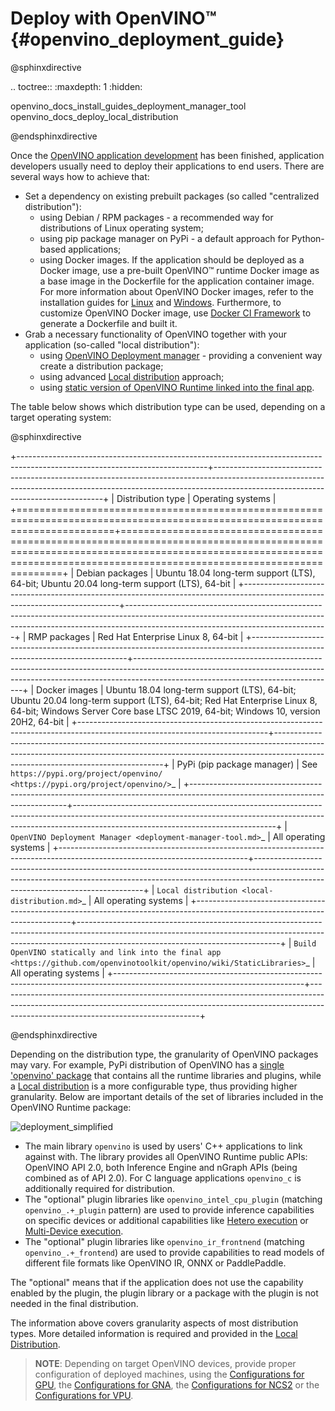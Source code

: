 # Deploy with OpenVINO™ {#openvino_deployment_guide}

@sphinxdirective

.. toctree::
   :maxdepth: 1
   :hidden:

   openvino_docs_install_guides_deployment_manager_tool
   openvino_docs_deploy_local_distribution

@endsphinxdirective

Once the [OpenVINO application development](../integrate_with_your_application.md) has been finished, application developers usually need to deploy their applications to end users. There are several ways how to achieve that:

- Set a dependency on existing prebuilt packages (so called "centralized distribution"):
    - using Debian / RPM packages - a recommended way for distributions of Linux operating system;
    - using pip package manager on PyPi - a default approach for Python-based applications;
    - using Docker images. If the application should be deployed as a Docker image, use a pre-built OpenVINO™ runtime Docker image as a base image in the Dockerfile for the application container image. For more information about OpenVINO Docker images, refer to the installation guides for [Linux](../../install_guides/installing-openvino-docker-linux.md) and [Windows](../../install_guides/installing-openvino-docker-windows.md). 
Furthermore, to customize OpenVINO Docker image, use [Docker CI Framework](https://github.com/openvinotoolkit/docker_ci) to generate a Dockerfile and built it. 
- Grab a necessary functionality of OpenVINO together with your application (so-called "local distribution"):
    - using [OpenVINO Deployment manager](deployment-manager-tool.md) - providing a convenient way create a distribution package;
    - using advanced [Local distribution](local-distribution.md) approach;
    - using [static version of OpenVINO Runtime linked into the final app](https://github.com/openvinotoolkit/openvino/wiki/StaticLibraries).

The table below shows which distribution type can be used, depending on a target operating system:

@sphinxdirective

+-----------------------------------------------------------------------------------------------------------------------------+--------------------------------------------------------------------------------------------------------------------------------------------------------------------------------------------------------------+
| Distribution type                                                                                                           | Operating systems                                                                                                                                                                                            |
+=============================================================================================================================+==============================================================================================================================================================================================================+
| Debian packages                                                                                                             | Ubuntu 18.04 long-term support (LTS), 64-bit; Ubuntu 20.04 long-term support (LTS), 64-bit                                                                                                                   |
+-----------------------------------------------------------------------------------------------------------------------------+--------------------------------------------------------------------------------------------------------------------------------------------------------------------------------------------------------------+
| RMP packages                                                                                                                | Red Hat Enterprise Linux 8, 64-bit                                                                                                                                                                           |
+-----------------------------------------------------------------------------------------------------------------------------+--------------------------------------------------------------------------------------------------------------------------------------------------------------------------------------------------------------+
| Docker images                                                                                                               | Ubuntu 18.04 long-term support (LTS), 64-bit; Ubuntu 20.04 long-term support (LTS), 64-bit; Red Hat Enterprise Linux 8, 64-bit; Windows Server Core base LTSC 2019, 64-bit; Windows 10, version 20H2, 64-bit |
+-----------------------------------------------------------------------------------------------------------------------------+--------------------------------------------------------------------------------------------------------------------------------------------------------------------------------------------------------------+
| PyPi (pip package manager)                                                                                                  | See `https://pypi.org/project/openvino/ <https://pypi.org/project/openvino/>`_                                                                                                                               |
+-----------------------------------------------------------------------------------------------------------------------------+--------------------------------------------------------------------------------------------------------------------------------------------------------------------------------------------------------------+
| `OpenVINO Deployment Manager <deployment-manager-tool.md>`_                                                                 | All operating systems                                                                                                                                                                                        |
+-----------------------------------------------------------------------------------------------------------------------------+--------------------------------------------------------------------------------------------------------------------------------------------------------------------------------------------------------------+
| `Local distribution <local-distribution.md>`_                                                                               | All operating systems                                                                                                                                                                                        |
+-----------------------------------------------------------------------------------------------------------------------------+--------------------------------------------------------------------------------------------------------------------------------------------------------------------------------------------------------------+
| `Build OpenVINO statically and link into the final app <https://github.com/openvinotoolkit/openvino/wiki/StaticLibraries>`_ | All operating systems                                                                                                                                                                                        |
+-----------------------------------------------------------------------------------------------------------------------------+--------------------------------------------------------------------------------------------------------------------------------------------------------------------------------------------------------------+


@endsphinxdirective


Depending on the distribution type, the granularity of OpenVINO packages may vary. For example, PyPi distribution of OpenVINO has a [single 'openvino' package](https://pypi.org/project/openvino/) that contains all the runtime libraries and plugins, while a [Local distribution](local-distribution.md) is a more configurable type, thus providing higher granularity. Below are important details of the set of libraries included in the OpenVINO Runtime package:

![deployment_simplified]

- The main library `openvino` is used by users' C++ applications to link against with. The library provides all OpenVINO Runtime public APIs: OpenVINO API 2.0, both Inference Engine and nGraph APIs (being combined as of API 2.0). For C language applications `openvino_c` is additionally required for distribution.
- The "optional" plugin libraries like `openvino_intel_cpu_plugin` (matching `openvino_.+_plugin` pattern) are used to provide inference capabilities on specific devices or additional capabilities like [Hetero execution](../hetero_execution.md) or [Multi-Device execution](../multi_device.md).
- The "optional" plugin libraries like `openvino_ir_frontnend` (matching `openvino_.+_frontend`) are used to provide capabilities to read models of different file formats like OpenVINO IR, ONNX or PaddlePaddle.

The "optional" means that if the application does not use the capability enabled by the plugin, the plugin library or a package with the plugin is not needed in the final distribution.

The information above covers granularity aspects of most distribution types. More detailed information is required and provided in the [Local Distribution](local-distribution.md).

> **NOTE**: Depending on target OpenVINO devices, provide proper configuration of deployed machines, using the [Configurations for GPU](../../install_guides/configurations-for-intel-gpu.md), the [Configurations for GNA](../../install_guides/configurations-for-intel-gna.md), the [Configurations for NCS2](../../install_guides/configurations-for-ncs2.md) or the [Configurations for VPU](../../install_guides/installing-openvino-config-ivad-vpu.md).

[deployment_simplified]: ../../img/deployment_simplified.png
